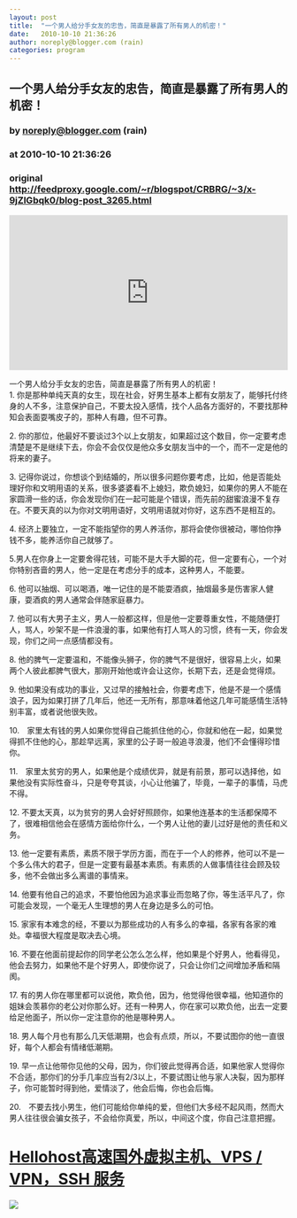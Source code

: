 ```yaml
---
layout: post
title:  "一个男人给分手女友的忠告，简直是暴露了所有男人的机密！"
date:   2010-10-10 21:36:26
author: noreply@blogger.com (rain)
categories: program
---
```


## 一个男人给分手女友的忠告，简直是暴露了所有男人的机密！
### by noreply@blogger.com (rain)
### at 2010-10-10 21:36:26
### original <http://feedproxy.google.com/~r/blogspot/CRBRG/~3/x-9jZlGbqk0/blog-post_3265.html>

<p><iframe src="http://feedads.g.doubleclick.net/~ah/f/bsv5mvr041v0lddc0s9fhkf8c8/300/250?ca=1&amp;fh=280#http%3A%2F%2Favparty.blogspot.com%2F2010%2F10%2Fblog-post_3265.html" width="100%" height="280" frameborder="0" scrolling="no" marginwidth="0" marginheight="0"></iframe></p>一个男人给分手女友的忠告，简直是暴露了所有男人的机密！<br>1. 你是那种单纯天真的女生，现在社会，好男生基本上都有女朋友了，能够托付终身的人不多，注意保护自己，不要太投入感情，找个人品各方面好的，不要找那种知会表面耍嘴皮子的，那种人有趣，但不可靠。<p>2. 你的那位，他最好不要谈过3个以上女朋友，如果超过这个数目，你一定要考虑清楚是不是继续下去，你会不会仅仅是他众多女朋友当中的一个，而不一定是他的将来的妻子。<p>3. 记得你说过，你想谈个到结婚的，所以很多问题你要考虑，比如，他是否能处理好你和文明用语的关系，很多婆婆看不上媳妇，欺负媳妇，如果你的男人不能在家圆滑一些的话，你会发现你们在一起可能是个错误，而先前的甜蜜浪漫不复存在。不要天真的以为你对文明用语好，文明用语就对你好，这东西不是相互的。<p>4. 经济上要独立，一定不能指望你的男人养活你，那将会使你很被动，哪怕你挣钱不多，能养活你自己就够了。<p>5.男人在你身上一定要舍得花钱，可能不是大手大脚的花，但一定要有心，一个对你特别吝啬的男人，他一定是在考虑分手的成本，这种男人，不能要。<p>6. 他可以抽烟、可以喝酒，唯一记住的是不能耍酒疯，抽烟最多是伤害家人健康，耍酒疯的男人通常会伴随家庭暴力。<p>7. 他可以有大男子主义，男人一般都这样，但是他一定要尊重女性，不能随便打人，骂人，吵架不是一件浪漫的事，如果他有打人骂人的习惯，终有一天，你会发现，你们之间一点感情都没有。<p>8. 他的脾气一定要温和，不能像头狮子，你的脾气不是很好，很容易上火，如果两个人彼此都脾气很大，那刚开始他或许会让这你，长期下去，还是会觉得烦。<p>9. 他如果没有成功的事业，又过早的接触社会，你要考虑下，他是不是一个感情浪子，因为如果打拼了几年后，他还一无所有，那意味着他这几年可能感情生活特别丰富，或者说他很失败。<p><p>10.　家里太有钱的男人如果你觉得自己能抓住他的心，你就和他在一起，如果觉得抓不住他的心，那趁早远离，家里的公子哥一般追寻浪漫，他们不会懂得珍惜你。<p>11.　家里太贫穷的男人，如果他是个成绩优异，就是有前景，那可以选择他，如果他没有实际性奋斗，只是夸夸其谈，小心让他骗了，毕竟，一辈子的事情，马虎不得。<p>12. 不要太天真，以为贫穷的男人会好好照顾你，如果他连基本的生活都保障不了，很难相信他会在感情方面给你什么，一个男人让他的妻儿过好是他的责任和义务。<p>13. 他一定要有素质，素质不限于学历方面，而在于一个人的修养，他可以不是一个多么伟大的君子，但是一定要有最基本素质。有素质的人做事情往往会顾及较多，他不会做出多么离谱的事情来。<p>14. 他要有他自己的追求，不要怕他因为追求事业而忽略了你，等生活平凡了，你可能会发现，一个毫无人生理想的男人在身边是多么的可怕。<p>15. 家家有本难念的经，不要以为那些成功的人有多么的幸福，各家有各家的难处。幸福很大程度是取决去心境。<p>16. 不要在他面前提起你的同学老公怎么怎么样，他如果是个好男人，他看得见，他会去努力，如果他不是个好男人，即使你说了，只会让你们之间增加矛盾和隔阂。<p>17. 有的男人你在哪里都可以说他，欺负他，因为，他觉得他很幸福，他知道你的姐妹会羡慕你的老公对你那么好。还有一种男人，你在家可以欺负他，出去一定要给足他面子，所以你一定注意你的他是哪种男人。<p>18. 男人每个月也有那么几天低潮期，也会有点烦，所以，不要试图你的他一直很好，每个人都会有情绪低潮期。<p>19. 早一点让他带你见他的父母，因为，你们彼此觉得再合适，如果他家人觉得你不合适，那你们的分手几率应当有2/3以上，不要试图让他与家人决裂，因为那样子，你可能暂时得到他，爱情淡了，他会后悔，你也会后悔。<p>20.　不要去找小男生，他们可能给你单纯的爱，但他们大多经不起风雨，然而大男人往往很会骗女孩子，不会给你真爱，所以，中间这个度，你自己注意把握。<div><a href="https://hellohost.net/members/aff.php?aff=240"> <h1>Hellohost高速国外虚拟主机、VPS / VPN，SSH 服务</h1></a><img width="1" height="1" src="https://blogger.googleusercontent.com/tracker/2650586977828626569-6176297681406404313?l=avparty.blogspot.com" alt=""></div><div>
<a href="http://feeds.feedburner.com/~ff/blogspot/CRBRG?a=x-9jZlGbqk0:e0SHAH-Jy5g:yIl2AUoC8zA"><img src="http://feeds.feedburner.com/~ff/blogspot/CRBRG?d=yIl2AUoC8zA" border="0"></a>
</div><img src="http://feeds.feedburner.com/~r/blogspot/CRBRG/~4/x-9jZlGbqk0" height="1" width="1"></p></p></p></p></p></p></p></p></p></p></p></p></p></p></p></p></p></p></p></p>